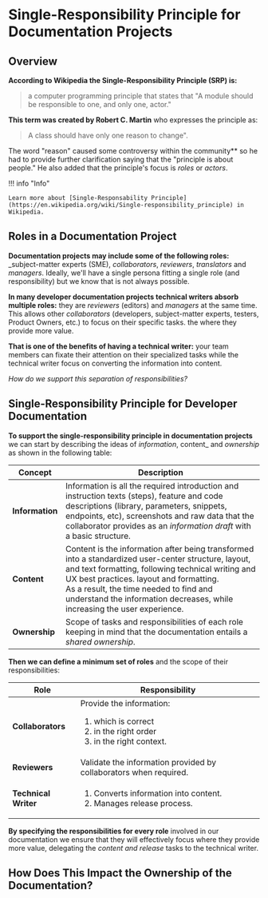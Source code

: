 # Single-Responsibility Principle for Documentation Projects   
## Overview  

**According to Wikipedia the Single-Responsibility Principle (SRP) is:**  

> a computer programming principle that states that "A module should be responsible to one, and only one, actor."

**This term was created by Robert C. Martin** who expresses the principle as:  

> A class should have only one reason to change".

The word "reason" caused some controversy within the community** so he had to provide further clarification saying that the "principle is about people." He also added that the principle's focus is _roles_ or _actors_.   

!!! info "Info"  

    Learn more about [Single-Responsability Principle](https://en.wikipedia.org/wiki/Single-responsibility_principle) in Wikipedia.    

    
## Roles in a Documentation Project  

**Documentation projects may include some of the following roles:** _subject-matter experts (SME), _collaborators_, _reviewers_, _translators_ and _managers_. Ideally, we'll have a single persona fitting a single role (and responsibility) but we know that is not always possible.   

**In many developer documentation projects technical writers absorb multiple roles:** they are _reviewers_ (editors) and _managers_ at the same time. This allows other  _collaborators_ (developers, subject-matter experts, testers, Product Owners, etc.) to focus on their specific tasks. the where they provide more value.   

**That is one of the benefits of having a technical writer:**  your team members can fixate their attention on their specialized tasks while the technical writer focus on converting the information into content.   

_How do we support this separation of responsibilities?_

## Single-Responsibility Principle for Developer Documentation  

**To support the single-responsibility principle in documentation projects** we can start by describing the ideas of _information_, content_ and _ownership_ as shown in the following table:   


| Concept | Description |  
|------------- | ------------------- |  
| **Information** |	Information is all the required introduction and instruction texts (steps), feature and code descriptions (library, parameters, snippets, endpoints, etc), screenshots and raw data that the collaborator provides as an _information draft_ with a basic structure.|  
| **Content** |	Content is the information after being transformed into a standardized user-center structure, layout, and text formatting, following technical writing and UX best practices. layout and formatting.<br>As a result, the time needed to find and understand the information decreases, while increasing the user experience. |  
| **Ownership** | 	Scope of tasks and responsibilities of each role keeping in mind that the documentation entails a _shared ownership_. |  

**Then we can define a minimum set of roles** and the scope of their responsibilities:  

| Role | Responsibility |  
| ------------- | --------------- |    
| **Collaborators** | Provide the information:<ol><li>which is correct</li><li>in the right order</li><li>in the right context.</li></ol> |  
| **Reviewers** |	Validate the information provided by collaborators when required. |  
| **Technical Writer** | <ol><li>Converts information into content.</li><li>Manages release process.</li><ol> |  

**By specifying the responsibilities for every role** involved in our documentation we ensure that they will effectively focus where they provide more value, delegating the _content and release_ tasks to the technical writer.  

## How Does This Impact the Ownership of the Documentation?



     
